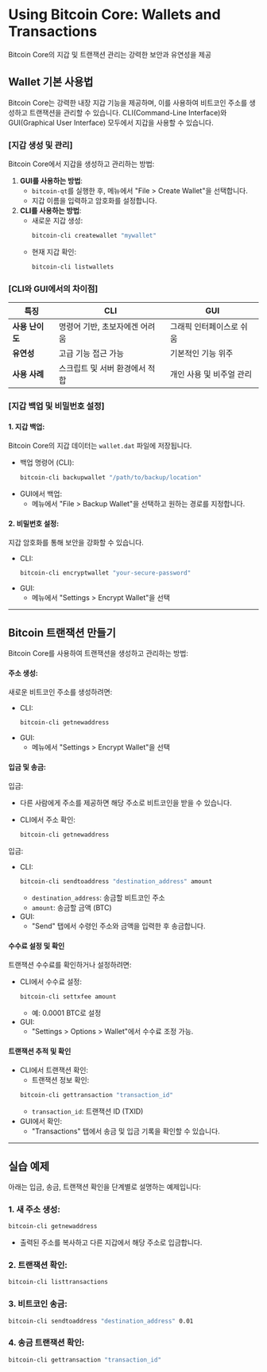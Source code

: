 # Using Bitcoin Core: Wallets and Transactions
Bitcoin Core의 지갑 및 트랜잭션 관리는 강력한 보안과 유연성을 제공

## Wallet 기본 사용법
Bitcoin Core는 강력한 내장 지갑 기능을 제공하며, 이를 사용하여 비트코인 주소를 생성하고 트랜잭션을 관리할 수 있습니다. CLI(Command-Line Interface)와 GUI(Graphical User Interface) 모두에서 지갑을 사용할 수 있습니다.


### [지갑 생성 및 관리]
Bitcoin Core에서 지갑을 생성하고 관리하는 방법:
1. **GUI를 사용하는 방법**:
   - `bitcoin-qt`를 실행한 후, 메뉴에서 "File > Create Wallet"을 선택합니다.
   - 지갑 이름을 입력하고 암호화를 설정합니다.
2. **CLI를 사용하는 방법**:
   - 새로운 지갑 생성:
     ```bash
     bitcoin-cli createwallet "mywallet"
     ```
   - 현재 지갑 확인:
     ```bash
     bitcoin-cli listwallets
     ```

### [CLI와 GUI에서의 차이점]
| 특징                | CLI                                        | GUI                        |
|---------------------|--------------------------------------------|----------------------------|
| **사용 난이도**      | 명령어 기반, 초보자에겐 어려움             | 그래픽 인터페이스로 쉬움    |
| **유연성**           | 고급 기능 접근 가능                       | 기본적인 기능 위주          |
| **사용 사례**        | 스크립트 및 서버 환경에서 적합             | 개인 사용 및 비주얼 관리    |


### [지갑 백업 및 비밀번호 설정]
#### 1. **지갑 백업**:
Bitcoin Core의 지갑 데이터는 `wallet.dat` 파일에 저장됩니다.
- 백업 명령어 (CLI):
  ```bash
  bitcoin-cli backupwallet "/path/to/backup/location"
  ```
- GUI에서 백업:
    - 메뉴에서 "File > Backup Wallet"을 선택하고 원하는 경로를 지정합니다.


#### 2. **비밀번호 설정**:
지갑 암호화를 통해 보안을 강화할 수 있습니다.
- CLI:
  ```bash
  bitcoin-cli encryptwallet "your-secure-password"
  ```
- GUI:
    - 메뉴에서 "Settings > Encrypt Wallet"을 선택


---

## Bitcoin 트랜잭션 만들기
Bitcoin Core를 사용하여 트랜잭션을 생성하고 관리하는 방법:

#### **주소 생성**:
새로운 비트코인 주소를 생성하려면:
- CLI:
  ```bash
  bitcoin-cli getnewaddress
  ```
- GUI:
    - 메뉴에서 "Settings > Encrypt Wallet"을 선택

#### **입금 및 송금**:
입금:
- 다른 사람에게 주소를 제공하면 해당 주소로 비트코인을 받을 수 있습니다.
- CLI에서 주소 확인:

  ```bash
  bitcoin-cli getnewaddress
  ```

입금:
- CLI:
  ```bash
  bitcoin-cli sendtoaddress "destination_address" amount
  ```
    - `destination_address`: 송금할 비트코인 주소
    - `amount`: 송금할 금액 (BTC)
- GUI:
    - "Send" 탭에서 수령인 주소와 금액을 입력한 후 송금합니다.

#### **수수료 설정 및 확인**
트랜잭션 수수료를 확인하거나 설정하려면:

- CLI에서 수수료 설정:
  ```bash
  bitcoin-cli settxfee amount
  ```
    - 예: 0.0001 BTC로 설정
- GUI:
    - "Settings > Options > Wallet"에서 수수료 조정 가능.


#### **트랜잭션 추적 및 확인**

- CLI에서 트랜잭션 확인:
    - 트랜잭션 정보 확인:
  ```bash
  bitcoin-cli gettransaction "transaction_id"
  ```
    - `transaction_id`: 트랜잭션 ID (TXID)
- GUI에서 확인:
    - "Transactions" 탭에서 송금 및 입금 기록을 확인할 수 있습니다.

---

## **실습 예제**
아래는 입금, 송금, 트랜잭션 확인을 단계별로 설명하는 예제입니다:

### 1. **새 주소 생성**:

  ```bash
  bitcoin-cli getnewaddress
  ```
- 출력된 주소를 복사하고 다른 지갑에서 해당 주소로 입금합니다.

### 2. **트랜잭션 확인**:

  ```bash
  bitcoin-cli listtransactions
  ```

### 3. **비트코인 송금**:

  ```bash
  bitcoin-cli sendtoaddress "destination_address" 0.01
  ```

### 4. **송금 트랜잭션 확인**:

  ```bash
  bitcoin-cli gettransaction "transaction_id"
  ```
